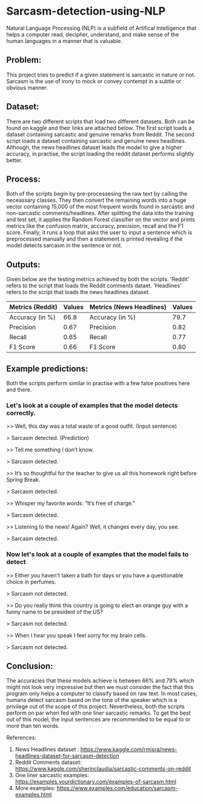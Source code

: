 # Sarcasm-detection-using-NLP

Natural Language Processing (NLP) is a subfield of Artifical Intelligence that helps a computer read, decipher, understand, and make sense of the human languages in a manner that is valuable.

## Problem: 
This project tries to predict if a given statement is sarcastic in nature or not. Sarcasm is the use of irony to mock or convey contempt in a subtle or obvious manner.

## Dataset: 
There are two different scripts that load two different datasets. Both can be found on kaggle and their links are attached below. The first script loads a dataset containing sarcastic and genuine remarks from Reddit. The second script loads a dataset containing sarcastic and genuine news headlines. Although, the news headlines dataset leads the model to give a higher accuracy, in practise, the script loading the reddit dataset performs slightly better. 

## Process: 
Both of the scripts begin by pre-processesing the raw text by calling the neceassary classes. They then convert the remaining words into a huge vector containing 15,000 of the most frequent words found in sarcastic and non-sarcastic comments/headlines. After splitting the data into the training and test set, it applies the Random Forest classifier on the vector and prints metrics like the confusion matrix, accuracy, precision, recall and the F1 score. Finally, it runs a loop that asks the user to input a sentence which is preprocessed manually and then a statement is printed revealing if the model detects sarcasm in the sentence or not. 

## Outputs:

Given below are the testing metrics achieved by both the scripts. 'Reddit' refers to the script that loads the Reddit comments dataet. 'Headlines' refers to the script that loads the news headlines dataset.

| Metrics (Reddit) | Values  | Metrics (News Headlines) | Values | 
| ---------------- | ------- | ------------------------ | ------ |
| Accuracy (in %)  | 66.8    | Accuracy (in %)          | 79.7   |
| Precision        | 0.67    | Precision                | 0.82   |
| Recall           | 0.65    | Recall                   | 0.77   |
| F1 Score         | 0.66    | F1 Score                 | 0.80   |

## Example predictions:

Both the scripts perform similar in practise with a few false positives here and there. 

### Let's look at a couple of examples that the model detects correctly.

&gt;&gt; Well, this day was a total waste of a good outfit. (Input sentence)

&gt; Sarcasm detected. (Prediction)

&gt;&gt; Tell me something I don’t know.

&gt; Sarcasm detected.

&gt;&gt; It’s so thoughtful for the teacher to give us all this homework right before Spring Break.

&gt; Sarcasm detected.

&gt;&gt; Whisper my favorite words: “It’s free of charge.”

&gt; Sarcasm detected.

&gt;&gt; Listening to the news! Again? Well, it changes every day, you see.

&gt; Sarcasm detected.

### Now let's look at a couple of examples that the model fails to detect 

&gt;&gt; Either you haven't taken a bath for days or you have a questionable choice in perfumes.

&gt; Sarcasm not detected.

&gt;&gt; Do you really think this country is going to elect an orange guy with a funny name to be president of the US?

&gt; Sarcasm not detected.

&gt;&gt; When I hear you speak I feel sorry for my brain cells.

&gt; Sarcasm not detected.

## Conclusion:
The accuracies that these models achieve is between 66% and 79% which might not look very impressive but then we must consider the fact that this program only helps a computer to classify based on raw text. In most cases, humans detect sarcasm based on the tone of the speaker which is a privilege out of the scope of this project. Nevertheless, both the scripts perform on par when fed with one liner sarcastic remarks. To get the best out of this model, the input sentences are recommended to be equal to or more than ten words.

References:

1) News Headlines dataset : https://www.kaggle.com/rmisra/news-headlines-dataset-for-sarcasm-detection
2) Reddit Comments dataset: https://www.kaggle.com/sherinclaudia/sarcastic-comments-on-reddit
3) One liner sarcastic examples: https://examples.yourdictionary.com/examples-of-sarcasm.html
4) More examples: https://www.examples.com/education/sarcasm-examples.html

